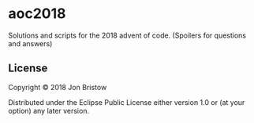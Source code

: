 # aoc2018

Solutions and scripts for the 2018 advent of code. (Spoilers for questions and answers)

## License

Copyright © 2018 Jon Bristow

Distributed under the Eclipse Public License either version 1.0 or (at
your option) any later version.
